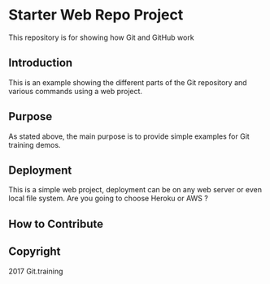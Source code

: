 # Starter Web Repo Project

This repository is for showing how Git and GitHub work

## Introduction

This is an example showing the different parts of the Git repository
and various commands using a web project.

## Purpose

As stated above, the main purpose is to provide simple examples
for Git training demos.

## Deployment

This is a simple web project, deployment can be on
any web server or even local file system.
Are you going to choose Heroku or AWS ?

## How to Contribute

## Copyright

2017 Git.training
